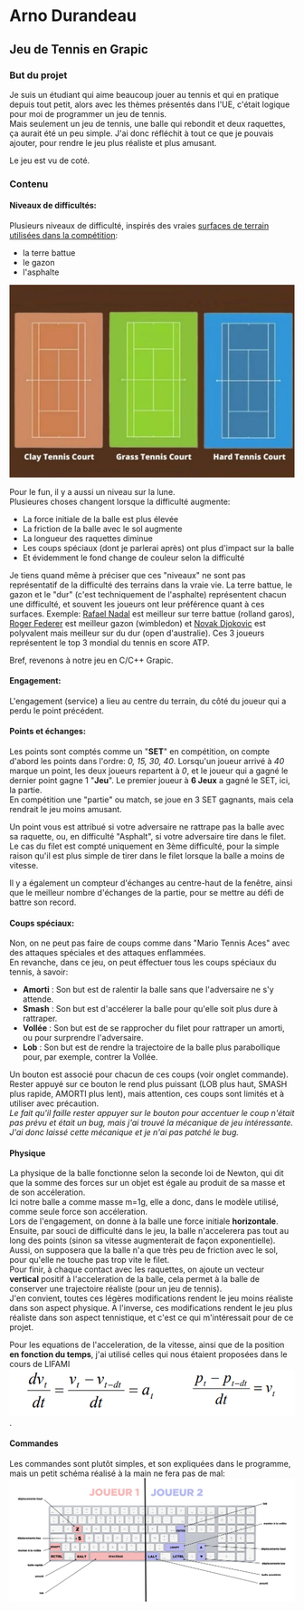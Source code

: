 # Arno Durandeau

## Jeu de Tennis en Grapic

### But du projet

Je suis un étudiant qui aime beaucoup jouer au tennis et qui en pratique depuis tout petit, alors avec les thèmes présentés dans l'UE, c'était logique pour moi de programmer un jeu de tennis.  
Mais seulement un jeu de tennis, une balle qui rebondit et deux raquettes, ça aurait été un peu simple.
J'ai donc réfléchit à tout ce que je pouvais ajouter, pour rendre le jeu plus réaliste et plus amusant.

Le jeu est vu de coté.

### Contenu

#### Niveaux de difficultés:

Plusieurs niveaux de difficulté, inspirés des vraies [surfaces de terrain utilisées dans la compétition](https://imgur.com/a/lm1g2Io): 
* la terre battue
* le gazon
* l'asphalte  

![Les surfaces](Surfaces.png "Les différentes surfaces sur de vrais terrains")

Pour le fun, il y a aussi un niveau sur la lune.  
Plusieures choses changent lorsque la difficulté augmente:
* La force initiale de la balle est plus élevée
* La friction de la balle avec le sol augmente 
* La longueur des raquettes diminue  
* Les coups spéciaux (dont je parlerai après) ont plus d'impact sur la balle
* Et évidemment le fond change de couleur selon la difficulté  

Je tiens quand même à préciser que ces "niveaux" ne sont pas représentatif de la difficulté des terrains dans la vraie vie. La terre battue, le gazon et le "dur" (c'est techniquement de l'asphalte) représentent chacun une difficulté, et souvent les joueurs ont leur préférence quant à ces surfaces. Exemple: [Rafael Nadal](https://fr.wikipedia.org/wiki/Rafael_Nadal) est meilleur sur terre battue (rolland garos), [Roger Federer](https://fr.wikipedia.org/wiki/Roger_Federer) est meilleur gazon (wimbledon) et [Novak Djokovic](https://fr.wikipedia.org/wiki/Novak_Djokovic) est polyvalent mais meilleur sur du dur (open d'australie). Ces 3 joueurs représentent le top 3 mondial du tennis en score ATP.

Bref, revenons à notre jeu en C/C++ Grapic.

#### Engagement:
L'engagement (service) a lieu au centre du terrain, du côté du joueur qui a perdu le point précédent.  

#### Points et échanges:
Les points sont comptés comme un "**SET**" en compétition, on compte d'abord les points dans l'ordre: *0, 15, 30, 40*. 
Lorsqu'un joueur arrivé à *40* marque un point, les deux joueurs repartent à *0*, et le joueur qui a gagné le dernier point gagne 1 "**Jeu**".
Le premier joueur à **6 Jeux** a gagné le SET, ici, la partie.  
En compétition une "partie" ou match, se joue en 3 SET gagnants, mais cela rendrait le jeu moins amusant.  

Un point vous est attribué si votre adversaire ne rattrape pas la balle avec sa raquette, ou, en difficulté "Asphalt", si votre adversaire tire dans le filet.  
Le cas du filet est compté uniquement en 3ème difficulté, pour la simple raison qu'il est plus simple de tirer dans le filet lorsque la balle a moins de vitesse.

Il y a également un compteur d'échanges au centre-haut de la fenêtre, ainsi que le meilleur nombre d'échanges de la partie, pour se mettre au défi de battre son record.

#### Coups spéciaux:
Non, on ne peut pas faire de coups comme dans "Mario Tennis Aces" avec des attaques spéciales et des attaques enflammées.  
En revanche, dans ce jeu, on peut éffectuer tous les coups spéciaux du tennis, à savoir:
* **Amorti** : Son but est de ralentir la balle sans que l'adversaire ne s'y attende.
* **Smash** : Son but est d'accélerer la balle pour qu'elle soit plus dure à rattraper.
* **Vollée** : Son but est de se rapprocher du filet pour rattraper un amorti, ou pour surprendre l'adversaire.
* **Lob** : Son but est de rendre la trajectoire de la balle plus parabollique pour, par exemple, contrer la Vollée.  

Un bouton est associé pour chacun de ces coups (voir onglet commande). Rester appuyé sur ce bouton le rend plus puissant (LOB plus haut, SMASH plus rapide, AMORTI plus lent), mais attention, ces coups sont limités et à utiliser avec précaution.  
*Le fait qu'il faille rester appuyer sur le bouton pour accentuer le coup n'était pas prévu et était un bug, mais j'ai trouvé la mécanique de jeu intéressante. J'ai donc laissé cette mécanique et je n'ai pas patché le bug.*

#### Physique

La physique de la balle fonctionne selon la seconde loi de Newton, qui dit que la somme des forces sur un objet est égale au produit de sa masse et de son accéleration.  
Ici notre balle a comme masse m=1g, elle a donc, dans le modèle utilisé, comme seule force son accéleration.  
Lors de l'engagement, on donne à la balle une force initiale **horizontale**. Ensuite, par souci de difficulté dans le jeu, la balle n'accelerera pas tout au long des points (sinon sa vitesse augmenterait de façon exponentielle).  
Aussi, on supposera que la balle n'a que très peu de friction avec le sol, pour qu'elle ne touche pas trop vite le filet.  
Pour finir, à chaque contact avec les raquettes, on ajoute un vecteur **vertical** positif à l'acceleration de la balle, cela permet à la balle de conserver une trajectoire réaliste (pour un jeu de tennis).  
J'en convient, toutes ces légères modifications rendent le jeu moins réaliste dans son aspect physique. A l'inverse, ces modifications rendent le jeu plus réaliste dans son aspect tennistique, et c'est ce qui m'intéressait pour de ce projet.

Pour les equations de l'acceleration, de la vitesse, ainsi que de la position **en fonction du temps**, j'ai utilisé celles qui nous étaient proposées dans le cours de LIFAMI  
![Les equations de force](Equations.png "Les equations de force"). 

#### Commandes
Les commandes sont plutôt simples, et son expliquées dans le programme, mais un petit schéma réalisé à la main ne fera pas de mal:  
![schéma des commandes du jeu](Commandes.jpg "Commandes")
